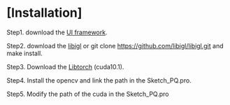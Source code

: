 # [Installation]
Step1. download the [UI framework](https://rec.ustc.edu.cn/share/f5ea9bc0-10ac-11ee-a460-e1ff42241e12).

Step2. download the [libigl](https://libigl.github.io/tutorial/) or git clone https://github.com/libigl/libigl.git and make install.

Step3. Download the [Libtorch](https://pytorch.org/) (cuda10.1).

Step4. Install the opencv and link the path in the Sketch_PQ.pro.

Step5. Modify the path of the cuda in the Sketch_PQ.pro
